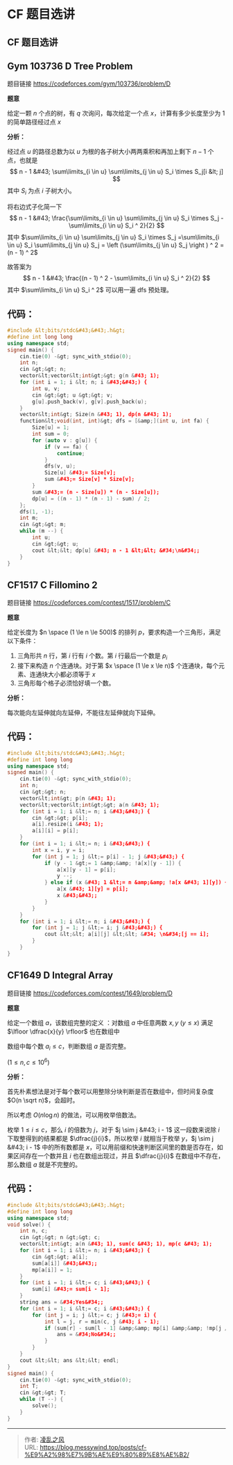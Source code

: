 # CF 题目选讲


## CF 题目选讲

## Gym 103736 D Tree Problem

题目链接 https://codeforces.com/gym/103736/problem/D

**题意**

给定一颗 $n$ 个点的树，有 $q$ 次询问，每次给定一个点 $x$，计算有多少长度至少为 $1$ 的简单路径经过点 $x$

**分析：**

经过点 $u$ 的路径总数为以 $u$ 为根的各子树大小两两乘积和再加上剩下 $n - 1$ 个点，也就是
$$
n - 1 &#43; \sum\limits_{i \in u} \sum\limits_{j \in u} S_i \times S_j[i &lt; j]
$$
其中 $S_i$ 为点 $i$ 子树大小。

将右边式子化简一下
$$
n - 1 &#43; \frac{\sum\limits_{i \in u} \sum\limits_{j \in u} S_i \times S_j - \sum\limits_{i \in u} S_i ^ 2}{2}
$$
其中 $\sum\limits_{i \in u} \sum\limits_{j \in u} S_i \times S_j =\sum\limits_{i \in u} S_i \sum\limits_{j \in u} S_j = \left (\sum\limits_{j \in u} S_j \right ) ^ 2 = (n - 1) ^ 2$

故答案为
$$
n - 1 &#43; \frac{(n - 1) ^ 2 - \sum\limits_{i \in u} S_i ^ 2}{2}
$$
其中 $\sum\limits_{i \in u} S_i ^ 2$ 可以用一遍 $\text{dfs}$ 预处理。

## 代码：

```cpp
#include &lt;bits/stdc&#43;&#43;.h&gt;
#define int long long
using namespace std;
signed main() {
    cin.tie(0) -&gt; sync_with_stdio(0);
    int n;
    cin &gt;&gt; n;
    vector&lt;vector&lt;int&gt;&gt; g(n &#43; 1);
    for (int i = 1; i &lt; n; i &#43;&#43;) {
        int u, v;
        cin &gt;&gt; u &gt;&gt; v;
        g[u].push_back(v), g[v].push_back(u);
    }
    vector&lt;int&gt; Size(n &#43; 1), dp(n &#43; 1);
    function&lt;void(int, int)&gt; dfs = [&amp;](int u, int fa) {
        Size[u] = 1;
        int sum = 0;
        for (auto v : g[u]) {
            if (v == fa) {
                continue;
            }
            dfs(v, u);
            Size[u] &#43;= Size[v];
            sum &#43;= Size[v] * Size[v];
        }
        sum &#43;= (n - Size[u]) * (n - Size[u]);
        dp[u] = ((n - 1) * (n - 1) - sum) / 2;
    };
    dfs(1, -1);
    int m;
    cin &gt;&gt; m;
    while (m --) {
        int u;
        cin &gt;&gt; u;
        cout &lt;&lt; dp[u] &#43; n - 1 &lt;&lt; &#34;\n&#34;;
    }
}
```

## CF1517 C Fillomino 2

题目链接 https://codeforces.com/contest/1517/problem/C

**题意**

给定长度为 $n \space (1 \le n \le 500)$ 的排列 $p$，要求构造一个三角形，满足以下条件：

1. 三角形共 $n$ 行，第 $i$ 行有 $i$ 个数。第 $i$ 行最后一个数是 $p_i$
2. 接下来构造 $n$ 个连通块。对于第 $x \space (1 \le x \le n)$ 个连通块，每个元素、连通块大小都必须等于 $x$
3. 三角形每个格子必须恰好填一个数。

**分析：**

每次能向左延伸就向左延伸，不能往左延伸就向下延伸。

## 代码：

```cpp
#include &lt;bits/stdc&#43;&#43;.h&gt;
#define int long long
using namespace std;
signed main() {
    cin.tie(0) -&gt; sync_with_stdio(0);
    int n;
    cin &gt;&gt; n;
    vector&lt;int&gt; p(n &#43; 1);
    vector&lt;vector&lt;int&gt;&gt; a(n &#43; 1);
    for (int i = 1; i &lt;= n; i &#43;&#43;) {
        cin &gt;&gt; p[i];
        a[i].resize(i &#43; 1);
        a[i][i] = p[i];
    }
    for (int i = 1; i &lt;= n; i &#43;&#43;) {
        int x = i, y = i;
        for (int j = 1; j &lt;= p[i] - 1; j &#43;&#43;) {
            if (y - 1 &gt;= 1 &amp;&amp; !a[x][y - 1]) {
                a[x][y - 1] = p[i];
                y --;
            } else if (x &#43; 1 &lt;= n &amp;&amp; !a[x &#43; 1][y]) {
                a[x &#43; 1][y] = p[i];
                x &#43;&#43;;
            }
        }
    }
    for (int i = 1; i &lt;= n; i &#43;&#43;) {
        for (int j = 1; j &lt;= i; j &#43;&#43;) {
            cout &lt;&lt; a[i][j] &lt;&lt; &#34; \n&#34;[j == i];
        }
    }
}
```

## CF1649 D Integral Array

题目链接 https://codeforces.com/contest/1649/problem/D

**题意**

给定一个数组 $a$，该数组完整的定义 ：对数组 $a$ 中任意两数 $x, y$ $(y \le x)$ 满足 $\lfloor \dfrac{x}{y} \rfloor$ 也在数组中

数组中每个数 $a_i \le c$，判断数组 $a$ 是否完整。

$(1 \le n, c \le 10 ^ 6)$

**分析：**

首先朴素想法是对于每个数可以用整除分块判断是否在数组中，但时间复杂度 $O(n \sqrt n)$，会超时。

所以考虑 $O(n \log n)$ 的做法，可以用枚举倍数法。

枚举 $1 \le i \le c$，那么 $i$ 的倍数为 $j$，对于 $j \sim j &#43; i - 1$ 这一段数来说除 $i$ 下取整得到的结果都是 $\dfrac{j}{i}$，所以枚举 $i$ 就相当于枚举 $y$，$j \sim j &#43; i - 1$ 中的所有数都是 $x$，可以用前缀和快速判断区间里的数是否存在，如果区间存在一个数并且 $i$ 也在数组出现过，并且 $\dfrac{j}{i}$ 在数组中不存在，那么数组 $a$ 就是不完整的。

## 代码：

```cpp
#include &lt;bits/stdc&#43;&#43;.h&gt;
#define int long long
using namespace std;
void solve() {
    int n, c;
    cin &gt;&gt; n &gt;&gt; c;
    vector&lt;int&gt; a(n &#43; 1), sum(c &#43; 1), mp(c &#43; 1);
    for (int i = 1; i &lt;= n; i &#43;&#43;) {
        cin &gt;&gt; a[i];
        sum[a[i]] &#43;&#43;;
        mp[a[i]] = 1;
    }
    for (int i = 1; i &lt;= c; i &#43;&#43;) {
        sum[i] &#43;= sum[i - 1];
    }
    string ans = &#34;Yes&#34;;
    for (int i = 1; i &lt;= c; i &#43;&#43;) {
        for (int j = i; j &lt;= c; j &#43;= i) {
            int l = j, r = min(c, j &#43; i - 1);
            if (sum[r] - sum[l - 1] &amp;&amp; mp[i] &amp;&amp; !mp[j / i]) {
                ans = &#34;No&#34;;
            }
        }
    }
    cout &lt;&lt; ans &lt;&lt; endl;
}
signed main() {
    cin.tie(0) -&gt; sync_with_stdio(0);
    int T;
    cin &gt;&gt; T;
    while (T --) {
        solve();
    }
}
```

---

> 作者: [凌乱之风](https://github.com/messywind)  
> URL: https://blog.messywind.top/posts/cf-%E9%A2%98%E7%9B%AE%E9%80%89%E8%AE%B2/  

